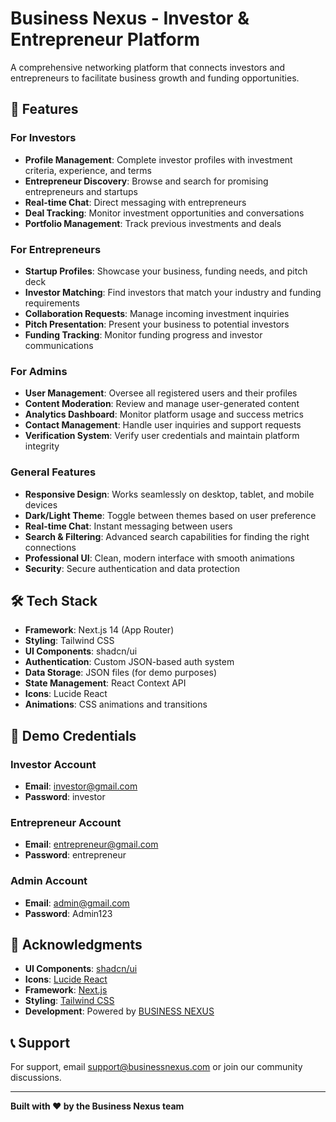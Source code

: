 # Business Nexus - Investor & Entrepreneur Platform

A comprehensive networking platform that connects investors and entrepreneurs to facilitate business growth and funding opportunities.

## 🚀 Features

### For Investors
- **Profile Management**: Complete investor profiles with investment criteria, experience, and terms
- **Entrepreneur Discovery**: Browse and search for promising entrepreneurs and startups
- **Real-time Chat**: Direct messaging with entrepreneurs
- **Deal Tracking**: Monitor investment opportunities and conversations
- **Portfolio Management**: Track previous investments and deals

### For Entrepreneurs
- **Startup Profiles**: Showcase your business, funding needs, and pitch deck
- **Investor Matching**: Find investors that match your industry and funding requirements
- **Collaboration Requests**: Manage incoming investment inquiries
- **Pitch Presentation**: Present your business to potential investors
- **Funding Tracking**: Monitor funding progress and investor communications

### For Admins
- **User Management**: Oversee all registered users and their profiles
- **Content Moderation**: Review and manage user-generated content
- **Analytics Dashboard**: Monitor platform usage and success metrics
- **Contact Management**: Handle user inquiries and support requests
- **Verification System**: Verify user credentials and maintain platform integrity

### General Features
- **Responsive Design**: Works seamlessly on desktop, tablet, and mobile devices
- **Dark/Light Theme**: Toggle between themes based on user preference
- **Real-time Chat**: Instant messaging between users
- **Search & Filtering**: Advanced search capabilities for finding the right connections
- **Professional UI**: Clean, modern interface with smooth animations
- **Security**: Secure authentication and data protection

## 🛠️ Tech Stack

- **Framework**: Next.js 14 (App Router)
- **Styling**: Tailwind CSS
- **UI Components**: shadcn/ui
- **Authentication**: Custom JSON-based auth system
- **Data Storage**: JSON files (for demo purposes)
- **State Management**: React Context API
- **Icons**: Lucide React
- **Animations**: CSS animations and transitions

## 🔐 Demo Credentials

### Investor Account
- **Email**: investor@gmail.com
- **Password**: investor

### Entrepreneur Account
- **Email**: entrepreneur@gmail.com
- **Password**: entrepreneur

### Admin Account
- **Email**: admin@gmail.com
- **Password**: Admin123

## 🙏 Acknowledgments

- **UI Components**: [shadcn/ui](https://ui.shadcn.com/)
- **Icons**: [Lucide React](https://lucide.dev/)
- **Framework**: [Next.js](https://nextjs.org/)
- **Styling**: [Tailwind CSS](https://tailwindcss.com/)
- **Development**: Powered by [BUSINESS NEXUS](#)

## 📞 Support

For support, email support@businessnexus.com or join our community discussions.

---

**Built with ❤️ by the Business Nexus team**

